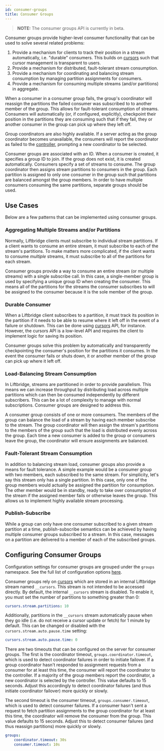```yaml
---
id: consumer-groups
title: Consumer Groups
---
```


> **NOTE:** The consumer groups API is currently in beta.

Consumer groups provide higher-level consumer functionality that can be used to
solve several related problems:

1. Provide a mechanism for clients to track their position in a stream
   automatically, i.e. "durable" consumers. This builds on
   [cursors](./cursors.md) such that cursor management is transparent to users.
2. Provide a mechanism for distributed, fault-tolerant stream consumption.
3. Provide a mechanism for coordinating and balancing stream consumption by
   managing partition assignments for consumers.
4. Provide a mechanism for consuming multiple streams (and/or partitions) in
   aggregate.

When a consumer in a consumer group fails, the group's coordinator will
reassign the partitions the failed consumer was subscribed to to another member
of the group. This allows for fault-tolerant consumption of streams. Consumers
will automatically (or, if configured, explicitly), checkpoint their position
in the partitions they are consuming such that if they fail, they or another
consumer in the group can pick up where they left off.

Group coordinators are also highly available. If a server acting as the group
coordinator becomes unavailable, the consumers will report the coordinator as
failed to the [controller](#controller), prompting a new coordinator to be
selected.

Consumer groups are associated with an ID. When a consumer is created, it
specifies a group ID to join. If the group does not exist, it is created
automatically. Consumers specify a set of streams to consume. The group
coordinator then assigns stream partitions to consumers in the group. Each
partition is assigned to only one consumer in the group such that partitions
are balanced amongst the group members. In order to have multiple consumers
consuming the same partitions, separate groups should be used.

## Use Cases

Below are a few patterns that can be implemented using consumer groups.

### Aggregating Multiple Streams and/or Partitions

Normally, Liftbridge clients must subscribe to individual stream partitions. If
a client wants to consume an entire stream, it must subscribe to each of the
stream's partitions. To make matters more complicated, if the client wants to
consume _multiple_ streams, it must subscribe to all of the partitions for each
stream.

Consumer groups provide a way to consume an entire stream (or multiple streams)
with a single subscribe call. In this case, a single-member group is used by
specifying a unique group ID when creating the consumer. This means all of the
partitions for the streams the consumer subscribes to will be assigned to the
consumer because it is the sole member of the group.

### Durable Consumer

When a Liftbridge client subscribes to a partition, it must track its position
in the partition if it needs to be able to resume where it left off in the
event of a failure or shutdown. This can be done using [cursors](./cursors.md)
API, for instance. However, the cursors API is a low-level API and requires the
client to implement logic for saving its position.

Consumer groups solve this problem by automatically and transparently
checkpointing the consumer's position for the partitions it consumes. In the
event the consumer fails or shuts down, it or another member of the group can
pick up where it left off.

### Load-Balancing Stream Consumption

In Liftbridge, streams are partitioned in order to provide parallelism. This
means we can increase throughput by distributing load across multiple
partitions which can then be consumed independently by different subscribers.
This can be a lot of complexity to manage with normal subscriptions. Consumer
groups are designed to address this.

A consumer group consists of one or more consumers. The members of the group
can balance the load of a stream by having each member subscribe to the stream.
The group coordinator will then assign the stream's partitions to the members
of the group such that the load is distributed evenly across the group. Each
time a new consumer is added to the group or consumers leave the group, the
coordinator will ensure assignments are balanced.

### Fault-Tolerant Stream Consumption

In addition to balancing stream load, consumer groups also provide a means for
fault tolerance. A simple example would be a consumer group with two members,
each subscribed to the same stream. For simplicity, let's say this stream only
has a single partition. In this case, only one of the group members would
actually be assigned the partition for consumption. The other member would be
in standby, ready to take over consumption of the stream if the assigned member
fails or otherwise leaves the group. This allows us to implement highly
available stream processing.

### Publish-Subscribe

While a group can only have one consumer subscribed to a given stream partition
at a time, publish-subscribe semantics can be achieved by having multiple
consumer groups subscribed to a stream. In this case, messages on a partition
are delivered to a member of each of the subscribed groups.

## Configuring Consumer Groups

Configuration settings for consumer groups are grouped under the `groups`
namespace. See the full list of configuration options
[here](./configuration.md#consumer-groups-configuration-settings).

Consumer groups rely on [cursors](./cursors.md) which are stored in an internal
Liftbridge stream named `__cursors`. This stream is not intended to be accessed
directly. By default, the internal `__cursors` stream is disabled. To enable
it, you must set the number of partitions to something greater than 0:

```yaml
cursors.stream.partitions: 10
```

Additionally, partitions in the `__cursors` stream automatically pause when
they go idle (i.e. do not receive a cursor update or fetch) for 1 minute by
default. This can be changed or disabled with the
`cursors.stream.auto.pause.time` setting:

```yaml
cursors.stream.auto.pause.time: 0
```

There are two timeouts that can be configured on the server for consumer
groups. The first is the coordinator timeout, `groups.coordinator.timeout`,
which is used to detect coordinator failures in order to initiate failover. If
a group coordinator hasn't responded to assignment requests from a consumer for
at least this time, the consumer will report the coordinator to the controller.
If a majority of the group members report the coordinator, a new coordinator is
selected by the controller. This value defaults to 15 seconds. Adjust this
accordingly to detect coordinator failures (and thus initiate coordinator
failover) more quickly or slowly.

The second timeout is the consumer timeout, `groups.consumer.timeout`, which is
used to detect consumer failures. If a consumer hasn't sent a request to fetch
partition assignments to the group coordinator for at least this time, the
coordinator will remove the consumer from the group. This value defaults to 15
seconds. Adjust this to detect consumer failures (and thus reassign partitions)
more quickly or slowly.

```yaml
groups:
    coordinator.timeout: 30s
    consumer.timeout: 10s
```
